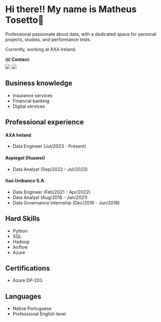 # Hi there!! My name is Matheus Tosetto👋

Professional passionate about data, with a dedicated space for personal projects, studies, and performance tests.

Currently, working at AXA Ireland.

**✉️ Contact:** <br>
<a href="https://linkedin.com/in/matheus-brizolla/" target="_blank"><img src="https://img.shields.io/badge/-LinkedIn-%230077B5?style=for-the-badge&logo=linkedin&logoColor=white" target="_blank"></a> <a href = "matbrizolla@gmail.com"><img src="https://img.shields.io/badge/Gmail-D14836?style=for-the-badge&logo=gmail&logoColor=white" target="_blank"></a>

## Business knowledge
- Insurance services
- Financial banking
- Digital services

## Professional experience
#### AXA Ireland
- Data Engineer (Jul/2023 - Present)
#### Aspiegel (Huawei)
- Data Analyst (Sep/2022 - Jul/2023)
#### Itaú Unibanco S.A
- Data Engineer (Feb/2021 - Apr/2022)
- Data Analyst (Aug/2018 - Jan/2021)
- Data Governance Internship (Dec/2016 - Jun/2018)

## Hard Skills
- Python
- SQL
- Hadoop
- Airflow
- Azure

## Certifications
- Azure DP-203

## Languages
- Native Portuguese
- Professional English level
